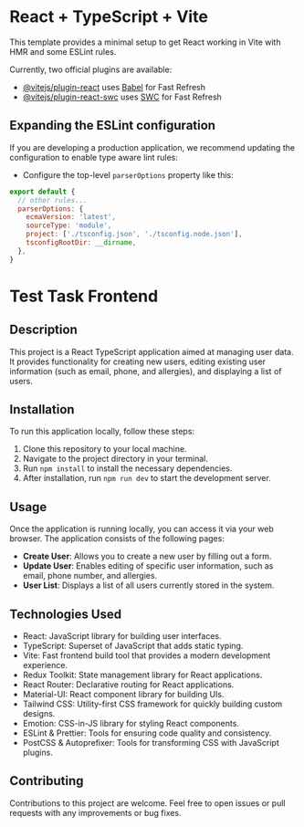 # React + TypeScript + Vite

This template provides a minimal setup to get React working in Vite with HMR and some ESLint rules.

Currently, two official plugins are available:

- [@vitejs/plugin-react](https://github.com/vitejs/vite-plugin-react/blob/main/packages/plugin-react/README.md) uses [Babel](https://babeljs.io/) for Fast Refresh
- [@vitejs/plugin-react-swc](https://github.com/vitejs/vite-plugin-react-swc) uses [SWC](https://swc.rs/) for Fast Refresh

## Expanding the ESLint configuration

If you are developing a production application, we recommend updating the configuration to enable type aware lint rules:

- Configure the top-level `parserOptions` property like this:

```js
export default {
  // other rules...
  parserOptions: {
    ecmaVersion: 'latest',
    sourceType: 'module',
    project: ['./tsconfig.json', './tsconfig.node.json'],
    tsconfigRootDir: __dirname,
  },
}
```

# Test Task Frontend

## Description
This project is a React TypeScript application aimed at managing user data. It provides functionality for creating new users, editing existing user information (such as email, phone, and allergies), and displaying a list of users.

## Installation
To run this application locally, follow these steps:

1. Clone this repository to your local machine.
2. Navigate to the project directory in your terminal.
3. Run `npm install` to install the necessary dependencies.
4. After installation, run `npm run dev` to start the development server.

## Usage
Once the application is running locally, you can access it via your web browser. The application consists of the following pages:

- **Create User**: Allows you to create a new user by filling out a form.
- **Update User**: Enables editing of specific user information, such as email, phone number, and allergies.
- **User List**: Displays a list of all users currently stored in the system.

## Technologies Used
- React: JavaScript library for building user interfaces.
- TypeScript: Superset of JavaScript that adds static typing.
- Vite: Fast frontend build tool that provides a modern development experience.
- Redux Toolkit: State management library for React applications.
- React Router: Declarative routing for React applications.
- Material-UI: React component library for building UIs.
- Tailwind CSS: Utility-first CSS framework for quickly building custom designs.
- Emotion: CSS-in-JS library for styling React components.
- ESLint & Prettier: Tools for ensuring code quality and consistency.
- PostCSS & Autoprefixer: Tools for transforming CSS with JavaScript plugins.

## Contributing
Contributions to this project are welcome. Feel free to open issues or pull requests with any improvements or bug fixes.